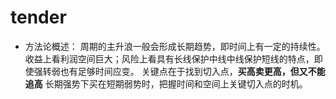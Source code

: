 # tender
* 方法论概述：
周期的主升浪一般会形成长期趋势，即时间上有一定的持续性。收益上看利润空间巨大；风险上看具有长线保护中线中线保护短线的特点，即使强转弱也有足够时间应变。
关键点在于找到切入点，**买高卖更高，但又不能追高** 长期强势下买在短期弱势时，把握时间和空间上关键切入点的时机。
